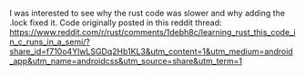 I was interested to see why the rust code was slower and why adding the .lock fixed it. Code originally posted in this reddit thread: https://www.reddit.com/r/rust/comments/1debh8c/learning_rust_this_code_in_c_runs_in_a_semi/?share_id=f710o4YlwLSGDq2Hb1KL3&utm_content=1&utm_medium=android_app&utm_name=androidcss&utm_source=share&utm_term=1
